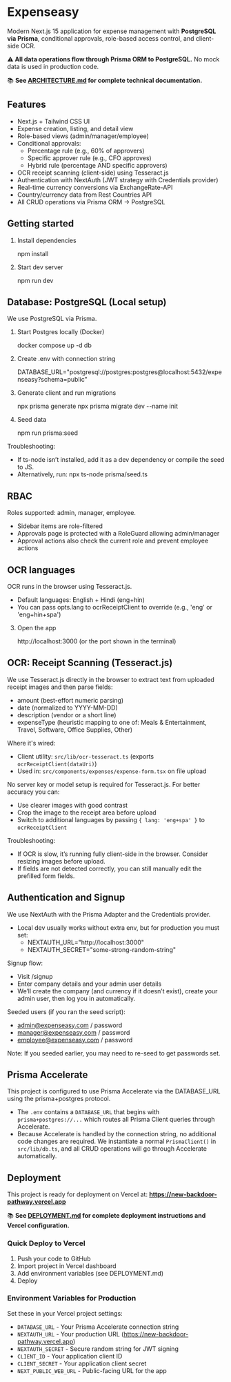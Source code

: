 # Expenseasy

Modern Next.js 15 application for expense management with **PostgreSQL via Prisma**, conditional approvals, role-based access control, and client-side OCR.

**⚠️ All data operations flow through Prisma ORM to PostgreSQL.** No mock data is used in production code.

📚 **See [ARCHITECTURE.md](./ARCHITECTURE.md) for complete technical documentation.**

## Features

- Next.js + Tailwind CSS UI
- Expense creation, listing, and detail view
- Role-based views (admin/manager/employee)
- Conditional approvals:
  - Percentage rule (e.g., 60% of approvers)
  - Specific approver rule (e.g., CFO approves)
  - Hybrid rule (percentage AND specific approvers)
- OCR receipt scanning (client-side) using Tesseract.js
- Authentication with NextAuth (JWT strategy with Credentials provider)
- Real-time currency conversions via ExchangeRate-API
- Country/currency data from Rest Countries API
- All CRUD operations via Prisma ORM → PostgreSQL

## Getting started

1. Install dependencies

	npm install

2. Start dev server

	npm run dev
## Database: PostgreSQL (Local setup)

We use PostgreSQL via Prisma.

1. Start Postgres locally (Docker)

	docker compose up -d db

2. Create .env with connection string

	DATABASE_URL="postgresql://postgres:postgres@localhost:5432/expenseasy?schema=public"

3. Generate client and run migrations

	npx prisma generate
	npx prisma migrate dev --name init

4. Seed data

	npm run prisma:seed

Troubleshooting:
- If ts-node isn’t installed, add it as a dev dependency or compile the seed to JS.
- Alternatively, run: npx ts-node prisma/seed.ts

## RBAC

Roles supported: admin, manager, employee.
- Sidebar items are role-filtered
- Approvals page is protected with a RoleGuard allowing admin/manager
- Approval actions also check the current role and prevent employee actions

## OCR languages

OCR runs in the browser using Tesseract.js.
- Default languages: English + Hindi (eng+hin)
- You can pass opts.lang to ocrReceiptClient to override (e.g., 'eng' or 'eng+hin+spa')


3. Open the app

	http://localhost:3000 (or the port shown in the terminal)

## OCR: Receipt Scanning (Tesseract.js)

We use Tesseract.js directly in the browser to extract text from uploaded receipt images and then parse fields:

- amount (best-effort numeric parsing)
- date (normalized to YYYY-MM-DD)
- description (vendor or a short line)
- expenseType (heuristic mapping to one of: Meals & Entertainment, Travel, Software, Office Supplies, Other)

Where it's wired:
- Client utility: `src/lib/ocr-tesseract.ts` (exports `ocrReceiptClient(dataUri)`)
- Used in: `src/components/expenses/expense-form.tsx` on file upload

No server key or model setup is required for Tesseract.js. For better accuracy you can:
- Use clearer images with good contrast
- Crop the image to the receipt area before upload
- Switch to additional languages by passing `{ lang: 'eng+spa' }` to `ocrReceiptClient`

Troubleshooting:
- If OCR is slow, it’s running fully client-side in the browser. Consider resizing images before upload.
- If fields are not detected correctly, you can still manually edit the prefilled form fields.

## Authentication and Signup

We use NextAuth with the Prisma Adapter and the Credentials provider.

- Local dev usually works without extra env, but for production you must set:
	- NEXTAUTH_URL="http://localhost:3000"
	- NEXTAUTH_SECRET="some-strong-random-string"

Signup flow:
- Visit /signup
- Enter company details and your admin user details
- We’ll create the company (and currency if it doesn’t exist), create your admin user, then log you in automatically.

Seeded users (if you ran the seed script):
- admin@expenseasy.com / password
- manager@expenseasy.com / password
- employee@expenseasy.com / password

Note: If you seeded earlier, you may need to re-seed to get passwords set.

## Prisma Accelerate

This project is configured to use Prisma Accelerate via the DATABASE_URL using the prisma+postgres protocol.

- The `.env` contains a `DATABASE_URL` that begins with `prisma+postgres://...` which routes all Prisma Client queries through Accelerate.
- Because Accelerate is handled by the connection string, no additional code changes are required. We instantiate a normal `PrismaClient()` in `src/lib/db.ts`, and all CRUD operations will go through Accelerate automatically.

## Deployment

This project is ready for deployment on Vercel at: **https://new-backdoor-pathway.vercel.app**

📚 **See [DEPLOYMENT.md](./DEPLOYMENT.md) for complete deployment instructions and Vercel configuration.**

### Quick Deploy to Vercel

1. Push your code to GitHub
2. Import project in Vercel dashboard
3. Add environment variables (see DEPLOYMENT.md)
4. Deploy

### Environment Variables for Production

Set these in your Vercel project settings:
- `DATABASE_URL` - Your Prisma Accelerate connection string
- `NEXTAUTH_URL` - Your production URL (https://new-backdoor-pathway.vercel.app)
- `NEXTAUTH_SECRET` - Secure random string for JWT signing
- `CLIENT_ID` - Your application client ID
- `CLIENT_SECRET` - Your application client secret
- `NEXT_PUBLIC_WEB_URL` - Public-facing URL for the app


